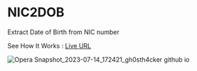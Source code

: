 # NIC2DOB
Extract Date of Birth from NIC number

See How It Works : <a href="https://gh0sth4cker.github.io/NIC2DOB">Live URL</a>

![Opera Snapshot_2023-07-14_172421_gh0sth4cker github io](https://github.com/GH0STH4CKER/NIC2DOB/assets/62290930/07fd6717-a49a-4a5e-b396-1de145061cc2)

